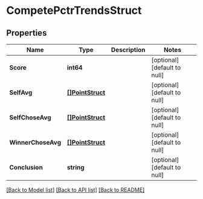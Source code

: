 # CompetePctrTrendsStruct

## Properties
Name | Type | Description | Notes
------------ | ------------- | ------------- | -------------
**Score** | **int64** |  | [optional] [default to null]
**SelfAvg** | [**[]PointStruct**](point_struct.md) |  | [optional] [default to null]
**SelfChoseAvg** | [**[]PointStruct**](point_struct.md) |  | [optional] [default to null]
**WinnerChoseAvg** | [**[]PointStruct**](point_struct.md) |  | [optional] [default to null]
**Conclusion** | **string** |  | [optional] [default to null]

[[Back to Model list]](../README.md#documentation-for-models) [[Back to API list]](../README.md#documentation-for-api-endpoints) [[Back to README]](../README.md)


